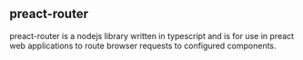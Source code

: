 preact-router
---
preact-router is a nodejs library written in typescript and is for use in preact web applications to route 
browser requests to configured components.